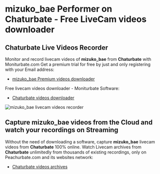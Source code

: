 # mizuko_bae Performer on Chaturbate - Free LiveCam videos downloader

## Chaturbate Live Videos Recorder

Monitor and record livecam videos of **mizuko_bae** from **Chaturbate** with Moniturbate.com
Get a premium trial for free by just and only registering with your Email address:
* [mizuko_bae Premium videos downloader](https://moniturbate.com/request-demo-licence-key.html)

Free livecam videos downloader - Moniturbate Software:
* [Chaturbate videos downloader](https://moniturbate.com/moniturbate-download-software.html)

![mizuko_bae livecam videos recorder](https://peachurnet.com/templates/moniturbate-software.png)


## Capture mizuko_bae videos from the Cloud and watch your recordings on Streaming

Without the need of downloading a software, capture **mizuko_bae** livecam videos from **Chaturbate** 100% online.
Watch Livecam archives from **Chaturbate** unlimitedly from thousands of existing recordings, only on Peachurbate.com and its websites network:
* [Chaturbate videos archives](https://peachurnet.com/)